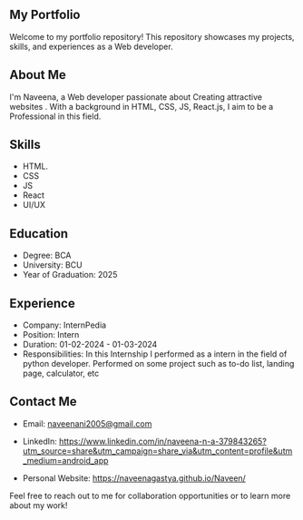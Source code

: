 ## My Portfolio

Welcome to my portfolio repository! This repository showcases my projects, skills, and experiences as a Web developer.

## About Me

I'm Naveena, a Web developer  passionate about Creating attractive websites . With a background in HTML, CSS, JS, React.js, I aim to be a Professional in this field.

## Skills

- HTML.
- CSS
- JS
- React
- UI/UX

## Education

- Degree: BCA
- University: BCU
- Year of Graduation: 2025

## Experience

- Company: InternPedia 
- Position: Intern
- Duration: 01-02-2024 - 01-03-2024
- Responsibilities: In this Internship I performed as a intern  in the field of python developer. Performed on some project such as to-do list, landing page, calculator, etc


## Contact Me

- Email: naveenani2005@gmail.com

- LinkedIn: https://www.linkedin.com/in/naveena-n-a-379843265?utm_source=share&utm_campaign=share_via&utm_content=profile&utm_medium=android_app

- Personal Website: https://naveenagastya.github.io/Naveen/

Feel free to reach out to me for collaboration opportunities or to learn more about my work!
